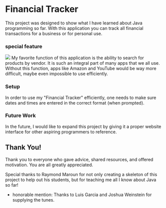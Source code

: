 # Financial Tracker

This project was designed to show what I have learned about Java programming so far. With this application you can track all financial transactions for a business or for personal use.

### special feature
<img src="C:\Pluralsight\Capstones\financialTracker\searchByVendor.png"/>
My favorite function of this application is the ability to search for products by vendor. It is such an integral part of many apps that we all use. Without this function, apps like Amazon and YouTube would be way more difficult, maybe even impossible to use efficiently.

### Setup
In order to use my "Financial Tracker" efficiently, one needs to make sure dates and times are entered in the correct format (when prompted).

### Future Work
In the future, I would like to expand this project by giving it a proper website interface for other aspiring programmers to reference.

## Thank You!
Thank you to everyone who gave advice, shared resources, and offered motivation. You are all greatly appreciated.

Special thanks to Raymond Maroun for not only creating a skeleton of this project to help out his students, but for teaching me all I know about Java so far!

* honorable mention: Thanks to Luis  Garcia and Joshua Weinstein for supplying the tunes.